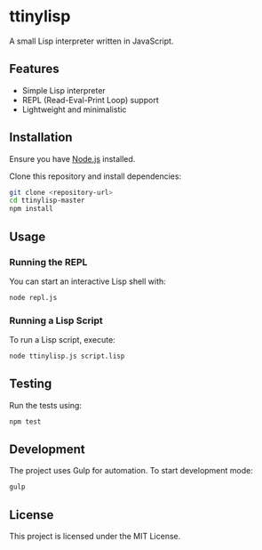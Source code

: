 # ttinylisp

A small Lisp interpreter written in JavaScript.

## Features
- Simple Lisp interpreter
- REPL (Read-Eval-Print Loop) support
- Lightweight and minimalistic

## Installation

Ensure you have [Node.js](https://nodejs.org/) installed.

Clone this repository and install dependencies:

```sh
git clone <repository-url>
cd ttinylisp-master
npm install
```

## Usage

### Running the REPL
You can start an interactive Lisp shell with:

```sh
node repl.js
```

### Running a Lisp Script
To run a Lisp script, execute:

```sh
node ttinylisp.js script.lisp
```

## Testing

Run the tests using:

```sh
npm test
```

## Development

The project uses Gulp for automation. To start development mode:

```sh
gulp
```

## License

This project is licensed under the MIT License.

